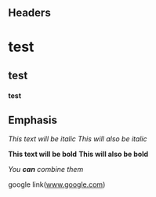 ## Headers
# test
## test
#### test

## Emphasis

*This text will be italic*
_This will also be italic_

**This text will be bold**
__This will also be bold__

_You **can** combine them_


google link(www.google.com)
